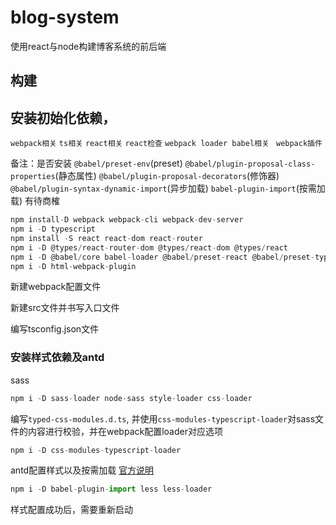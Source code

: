 # blog-system

使用react与node构建博客系统的前后端

## 构建

## 安装初始化依赖，

`webpack相关` `ts相关` `react相关` `react检查` `webpack loader babel相关` ` webpack插件`

备注：是否安装 `@babel/preset-env`(preset) `@babel/plugin-proposal-class-properties`(静态属性) `@babel/plugin-proposal-decorators`(修饰器) `@babel/plugin-syntax-dynamic-import`(异步加载) `babel-plugin-import`(按需加载) 有待商榷

```js
npm install-D webpack webpack-cli webpack-dev-server
npm i -D typescript
npm install -S react react-dom react-router
npm i -D @types/react-router-dom @types/react-dom @types/react
npm i -D @babel/core babel-loader @babel/preset-react @babel/preset-typescript
npm i -D html-webpack-plugin
```

新建webpack配置文件

新建src文件并书写入口文件

编写tsconfig.json文件

### 安装样式依赖及antd

sass
```js
npm i -D sass-loader node-sass style-loader css-loader
```

编写`typed-css-modules.d.ts`, 并使用`css-modules-typescript-loader`对sass文件的内容进行校验，并在webpack配置loader对应选项

```js
npm i -D css-modules-typescript-loader
```

antd配置样式以及按需加载 [官方说明](https://ant.design/docs/react/getting-started-cn#%E6%8C%89%E9%9C%80%E5%8A%A0%E8%BD%BD)

```js
npm i -D babel-plugin-import less less-loader
```

样式配置成功后，需要重新启动
